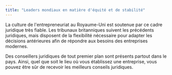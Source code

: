 ```yaml
---
title: "Leaders mondiaux en matière d'équité et de stabilité"
---
```

La culture de l'entrepreneuriat au Royaume-Uni est soutenue par ce cadre juridique très fiable. Les tribunaux britanniques suivent les précédents juridiques, mais disposent de la flexibilité nécessaire pour adapter les décisions antérieures afin de répondre aux besoins des entreprises modernes. 

Des conseillers juridiques de tout premier plan sont présents partout dans le pays. Ainsi, quel que soit le lieu où vous établissez une entreprise, vous pouvez être sûr de recevoir les meilleurs conseils juridiques. 
